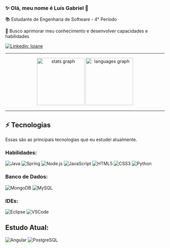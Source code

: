### ✨ Olá, meu nome é Luís Gabriel 👋

📚 Estudante de Engenharia de Software - 4° Período

🎯 Busco aprimorar meu conhecimento e desenvolver capacidades e habilidades



[![Linkedin: loiane](https://img.shields.io/badge/-Linkedin-blue?style=flat-square&logo=Linkedin&logoColor=white&link=https://www.linkedin.com/in/loiane/)](https://www.linkedin.com/in/luís-gabriel-salvador-barros-8b3399276/)
____


<div align="center">
  <img src="https://github-readme-stats.vercel.app/api?username=uisgabrieo&hide_title=false&hide_rank=false&show_icons=true&include_all_commits=true&count_private=true&disable_animations=false&theme=dracula&locale=pt-br&hide_border=true&order=1" height="150" alt="stats graph" style="display: inline-block" />
  <img src="https://github-readme-stats.vercel.app/api/top-langs?username=uisgabrieo&locale=en&hide_title=false&layout=compact&card_width=320&langs_count=5&theme=dracula&hide_border=true&order=2" height="150" alt="languages graph" style="display: inline-block" />
</div>

____

## ⚡ Tecnologias

Essas são as principais tecnologias que eu estudei atualmente.

### Habilidades:

![Java](https://img.shields.io/badge/Java-8B0000?style=flat-square&logo=java&logoColor=white)
![Spring](https://img.shields.io/badge/Spring-6DB33F?style=flat-square&logo=spring&logoColor=white)
![Node.js](https://img.shields.io/badge/Node.js-339933?style=flat-square&logo=nodedotjs&logoColor=white)
![JavaScript](https://img.shields.io/badge/-JavaScript-black?style=flat-square&logo=javascript)
![HTML5](https://img.shields.io/badge/-HTML5-E34F26?style=flat-square&logo=html5&logoColor=white)
![CSS3](https://img.shields.io/badge/-CSS3-1572B6?style=flat-square&logo=css3)
![Python](https://img.shields.io/badge/Python-3776AB?style=flat-square&logo=python&logoColor=white)


### Banco de Dados:
![MongoDB](https://img.shields.io/badge/-MongoDB-black?style=flat-square&logo=mongodb)
![MySQL](https://img.shields.io/badge/-MySQL-4479A1?style=flat-square&logo=mysql&logoColor=white)

### IDEs:
![Eclipse](https://img.shields.io/badge/-Eclipse-2C2255?style=flat-square&logo=eclipse&logoColor=white)
![VSCode](https://img.shields.io/badge/-VSCode-007ACC?style=flat-square&logo=visual-studio-code&logoColor=white)

## Estudo Atual:
![Angular](https://img.shields.io/badge/Angular-D50032?style=flat-square&logo=angular&logoColor=white)
![PostgreSQL](https://img.shields.io/badge/PostgreSQL-336791?style=flat-square&logo=postgresql&logoColor=white)
